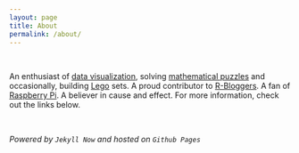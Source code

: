 ```yaml
---
layout: page
title: About
permalink: /about/
---
```


<br>

An enthusiast of [data visualization](/tag/visualization/), solving [mathematical puzzles](/tag/maths/) and occasionally, building [Lego](/tag/lego/) sets. A proud contributor to [R-Bloggers](https://www.r-bloggers.com/). A fan of [Raspberry Pi](/tag/raspberry%20pi/). A believer in cause and effect. For more information, check out the links below.

<br>

_Powered by `Jekyll Now` and hosted on `Github Pages`_
